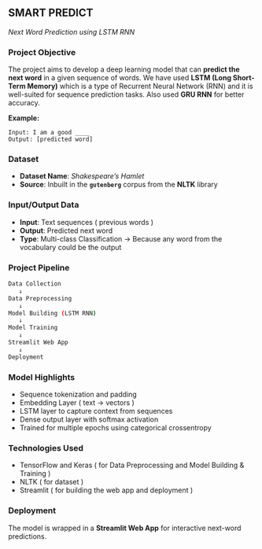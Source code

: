 ## SMART PREDICT

*Next Word Prediction using LSTM RNN*

### Project Objective

The project aims to develop a deep learning model that can **predict the next word** in a given sequence of words.
We have used **LSTM (Long Short-Term Memory)** which is  a type of Recurrent Neural Network (RNN) and it is well-suited for sequence prediction tasks.
Also used **GRU RNN** for better accuracy.

**Example:**

```
Input: I am a good ____ 
Output: [predicted word]
```

### Dataset

* **Dataset Name**: *Shakespeare’s Hamlet*
* **Source**: Inbuilt in the **`gutenberg`** corpus from the **NLTK** library

### Input/Output Data

* **Input**: Text sequences ( previous words )
* **Output**: Predicted next word
* **Type**: Multi-class Classification
  → Because any word from the vocabulary could be the output

### Project Pipeline

```bash
Data Collection
   ↓
Data Preprocessing
   ↓
Model Building (LSTM RNN)
   ↓
Model Training
   ↓
Streamlit Web App
   ↓
Deployment
```

### Model Highlights

* Sequence tokenization and padding
* Embedding Layer ( text -> vectors )
* LSTM layer to capture context from sequences
* Dense output layer with softmax activation
* Trained for multiple epochs using categorical crossentropy

### Technologies Used

* TensorFlow and Keras ( for Data Preprocessing and Model Building & Training )
* NLTK ( for dataset )
* Streamlit ( for building the web app and deployment )

### Deployment

The model is wrapped in a **Streamlit Web App** for interactive next-word predictions.

